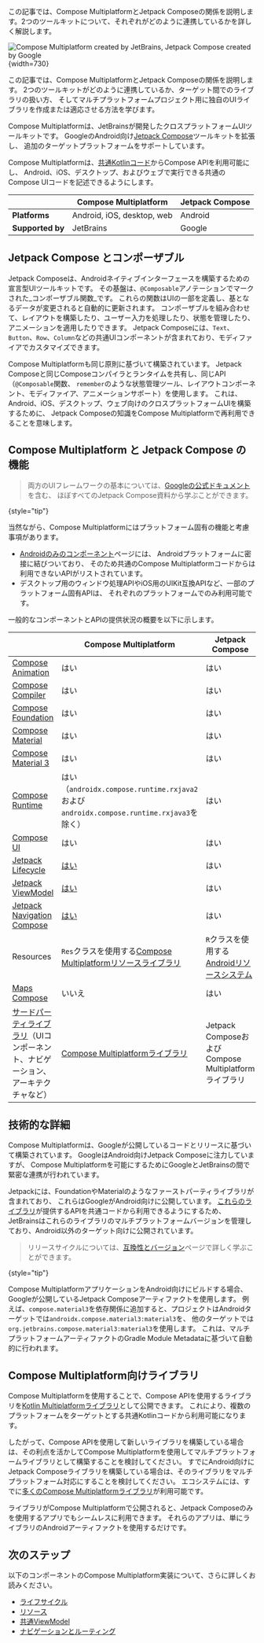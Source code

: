 [//]: # (title: Compose Multiplatform と Jetpack Compose)

<web-summary>この記事では、Compose MultiplatformとJetpack Composeの関係を説明します。2つのツールキットについて、それぞれがどのように連携しているかを詳しく解説します。</web-summary>

![Compose Multiplatform created by JetBrains, Jetpack Compose created by Google](compose-multiplatform-and-jetpack-compose.png){width=730}

<tldr>
この記事では、Compose MultiplatformとJetpack Composeの関係を説明します。
2つのツールキットがどのように連携しているか、ターゲット間でのライブラリの扱い方、
そしてマルチプラットフォームプロジェクト用に独自のUIライブラリを作成または適応させる方法を学びます。
</tldr>

Compose Multiplatformは、JetBrainsが開発したクロスプラットフォームUIツールキットです。
GoogleのAndroid向け[Jetpack Compose](https://developer.android.com/jetpack/compose)ツールキットを拡張し、
追加のターゲットプラットフォームをサポートしています。

Compose Multiplatformは、[共通Kotlinコード](multiplatform-discover-project.md#common-code)からCompose APIを利用可能にし、
Android、iOS、デスクトップ、およびウェブで実行できる共通のCompose UIコードを記述できるようにします。

|                  | **Compose Multiplatform**  | **Jetpack Compose** |
|------------------|----------------------------|---------------------|
| **Platforms**    | Android, iOS, desktop, web | Android             |
| **Supported by** | JetBrains                  | Google              |

## Jetpack Compose とコンポーザブル

Jetpack Composeは、Androidネイティブインターフェースを構築するための宣言型UIツールキットです。
その基盤は、`@Composable`アノテーションでマークされた_コンポーザブル関数_です。
これらの関数はUIの一部を定義し、基となるデータが変更されると自動的に更新されます。
コンポーザブルを組み合わせて、レイアウトを構築したり、ユーザー入力を処理したり、状態を管理したり、アニメーションを適用したりできます。
Jetpack Composeには、`Text`、`Button`、`Row`、`Column`などの共通UIコンポーネントが含まれており、モディファイアでカスタマイズできます。

Compose Multiplatformも同じ原則に基づいて構築されています。
Jetpack Composeと同じComposeコンパイラとランタイムを共有し、同じAPI（`@Composable`関数、
`remember`のような状態管理ツール、レイアウトコンポーネント、モディファイア、アニメーションサポート）を使用します。
これは、Android、iOS、デスクトップ、ウェブ向けのクロスプラットフォームUIを構築するために、
Jetpack Composeの知識をCompose Multiplatformで再利用できることを意味します。

## Compose Multiplatform と Jetpack Compose の機能

> 両方のUIフレームワークの基本については、[Googleの公式ドキュメント](https://developer.android.com/jetpack/compose/documentation)を含む、
> ほぼすべてのJetpack Compose資料から学ぶことができます。
>
{style="tip"}

当然ながら、Compose Multiplatformにはプラットフォーム固有の機能と考慮事項があります。

*   [Androidのみのコンポーネント](compose-android-only-components.md)ページには、
    Androidプラットフォームに密接に結びついており、
    そのため共通のCompose Multiplatformコードからは利用できないAPIがリストされています。
*   デスクトップ用のウィンドウ処理APIやiOS用のUIKit互換APIなど、一部のプラットフォーム固有APIは、
    それぞれのプラットフォームでのみ利用可能です。

一般的なコンポーネントとAPIの提供状況の概要を以下に示します。

|                                                                                                                     | **Compose Multiplatform**                                                                                 | **Jetpack Compose**                                                                                    |
|---------------------------------------------------------------------------------------------------------------------|-----------------------------------------------------------------------------------------------------------|--------------------------------------------------------------------------------------------------------|
| [Compose Animation](https://developer.android.com/jetpack/androidx/releases/compose-animation)                      | はい                                                                                                      | はい                                                                                                   |
| [Compose Compiler](https://developer.android.com/jetpack/androidx/releases/compose-compiler)                        | はい                                                                                                      | はい                                                                                                   |
| [Compose Foundation](https://developer.android.com/jetpack/androidx/releases/compose-foundation)                    | はい                                                                                                      | はい                                                                                                   |
| [Compose Material](https://developer.android.com/jetpack/androidx/releases/compose-material)                        | はい                                                                                                      | はい                                                                                                   |
| [Compose Material 3](https://developer.android.com/jetpack/androidx/releases/compose-material30)                    | はい                                                                                                      | はい                                                                                                   |
| [Compose Runtime](https://developer.android.com/jetpack/androidx/releases/compose-runtime)                          | はい（`androidx.compose.runtime.rxjava2`および`androidx.compose.runtime.rxjava3`を除く）             | はい                                                                                                   |
| [Compose UI](https://developer.android.com/jetpack/androidx/releases/compose-ui)                                    | はい                                                                                                      | はい                                                                                                   |
| [Jetpack Lifecycle](https://developer.android.com/jetpack/androidx/releases/lifecycle)                              | [はい](compose-lifecycle.md)                                                                              | はい                                                                                                   |
| [Jetpack ViewModel](https://developer.android.com/topic/libraries/architecture/viewmodel)                           | [はい](compose-viewmodel.md)                                                                              | はい                                                                                                   |
| [Jetpack Navigation Compose](https://developer.android.com/jetpack/androidx/releases/navigation)                    | [はい](compose-navigation-routing.md)                                                                     | はい                                                                                                   |
| Resources                                                                                                           | `Res`クラスを使用する[Compose Multiplatformリソースライブラリ](compose-multiplatform-resources.md)        | `R`クラスを使用する[Androidリソースシステム](https://developer.android.com/jetpack/compose/resources) |
| [Maps Compose](https://developers.google.com/maps/documentation/android-sdk/maps-compose)                           | いいえ                                                                                                    | はい                                                                                                   |
| [サードパーティライブラリ](#libraries-for-compose-multiplatform)（UIコンポーネント、ナビゲーション、アーキテクチャなど） | [Compose Multiplatformライブラリ](https://github.com/terrakok/kmp-awesome?tab=readme-ov-file#-compose-ui) | Jetpack ComposeおよびCompose Multiplatformライブラリ                                                   |

## 技術的な詳細

Compose Multiplatformは、Googleが公開しているコードとリリースに基づいて構築されています。
GoogleはAndroid向けJetpack Composeに注力していますが、
Compose Multiplatformを可能にするためにGoogleとJetBrainsの間で緊密な連携が行われています。

Jetpackには、FoundationやMaterialのようなファーストパーティライブラリが含まれており、
これらはGoogleがAndroid向けに公開しています。
[これらのライブラリ](https://github.com/JetBrains/compose-multiplatform-core)が提供するAPIを共通コードから利用できるようにするため、
JetBrainsはこれらのライブラリのマルチプラットフォームバージョンを管理しており、Android以外のターゲット向けに公開されています。

> リリースサイクルについては、[互換性とバージョン](compose-compatibility-and-versioning.md#jetpack-compose-and-compose-multiplatform-release-cycles)ページで詳しく学ぶことができます。
>
{style="tip"}

Compose MultiplatformアプリケーションをAndroid向けにビルドする場合、Googleが公開しているJetpack Composeアーティファクトを使用します。
例えば、`compose.material3`を依存関係に追加すると、プロジェクトはAndroidターゲットでは`androidx.compose.material3:material3`を、
他のターゲットでは`org.jetbrains.compose.material3:material3`を使用します。
これは、マルチプラットフォームアーティファクトのGradle Module Metadataに基づいて自動的に行われます。

## Compose Multiplatform向けライブラリ

Compose Multiplatformを使用することで、Compose APIを使用するライブラリを[Kotlin Multiplatformライブラリ](multiplatform-publish-lib-setup.md)として公開できます。
これにより、複数のプラットフォームをターゲットとする共通Kotlinコードから利用可能になります。

したがって、Compose APIを使用して新しいライブラリを構築している場合は、その利点を活かしてCompose Multiplatformを使用してマルチプラットフォームライブラリとして構築することを検討してください。
すでにAndroid向けにJetpack Composeライブラリを構築している場合は、そのライブラリをマルチプラットフォーム対応にすることを検討してください。
エコシステムには、すでに[多くのCompose Multiplatformライブラリ](https://github.com/terrakok/kmp-awesome#-compose-ui)が利用可能です。

ライブラリがCompose Multiplatformで公開されると、Jetpack Composeのみを使用するアプリでもシームレスに利用できます。
それらのアプリは、単にライブラリのAndroidアーティファクトを使用するだけです。

## 次のステップ

以下のコンポーネントのCompose Multiplatform実装について、さらに詳しくお読みください。
*   [ライフサイクル](compose-lifecycle.md)
*   [リソース](compose-multiplatform-resources.md)
*   [共通ViewModel](compose-viewmodel.md)
*   [ナビゲーションとルーティング](compose-navigation-routing.md)